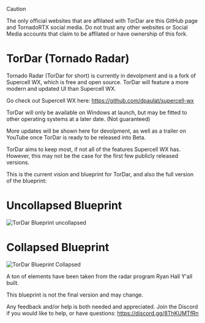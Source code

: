 > [!CAUTION]
> The only official websites that are affilated with TorDar are this GitHub page and TornadoRTX social media. Do not trust any other websites or Social Media accounts that claim to be affilated or have ownership of this fork.

# TorDar (Tornado Radar)

Tornado Radar (TorDar for short) is currently in devolpment and is a fork of Supercell WX, which is free and open source. TorDar will feature a more modern and updated UI than Supercell WX.

Go check out Supercell WX here: https://github.com/dpaulat/supercell-wx

TorDar will only be available on Windows at launch, but may be fitted to other operating systems at a later date. (Not guaranteed)

More updates will be shown here for devolpment, as well as a trailer on YouTube once TorDar is ready to be released into Beta.

TorDar aims to keep most, if not all of the features Supercell WX has. However, this may not be the case for the first few publicly released versions.

This is the current vision and blueprint for TorDar, and also the full version of the blueprint:

# Uncollapsed Blueprint

![TorDar Blueprint uncollapsed](https://github.com/user-attachments/assets/7224a71d-d69a-460f-979f-d96b92ee1aff)


# Collapsed Blueprint

![TorDar Blueprint Collapsed](https://github.com/user-attachments/assets/afe5dca0-72f7-4517-84a1-80446c4581c2)



A ton of elements have been taken from the radar program Ryan Hall Y'all built.

This blueprint is not the final version and may change.

Any feedback and/or help is both needed and appreciated. Join the Discord if you would like to help, or have questions: https://discord.gg/8ThKUMTfRn

